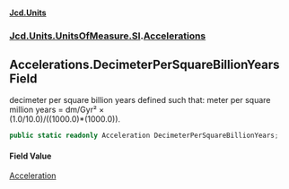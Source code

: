 #### [Jcd.Units](index.md 'index')
### [Jcd.Units.UnitsOfMeasure.SI](Jcd.Units.UnitsOfMeasure.SI.md 'Jcd.Units.UnitsOfMeasure.SI').[Accelerations](Accelerations.md 'Jcd.Units.UnitsOfMeasure.SI.Accelerations')

## Accelerations.DecimeterPerSquareBillionYears Field

decimeter per square billion years defined such that: meter per square million years = dm/Gyr² ×  
(1.0/10.0)/((1000.0)*(1000.0)).

```csharp
public static readonly Acceleration DecimeterPerSquareBillionYears;
```

#### Field Value
[Acceleration](Acceleration.md 'Jcd.Units.UnitTypes.Acceleration')